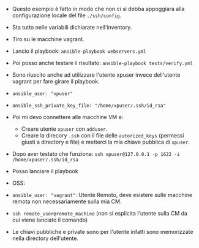 * Questo esempio è fatto in modo che non ci si debba appoggiara alla configurazione locale del file `./ssh/config`.
* Sta tutto nelle variabili dichiarate nell'inventory.

* Tiro su le macchine vagrant.
* Lancio il playbook: `ansible-playbook webservers.yml`
* Poi posso anche testare il risultato: `ansible-playbook tests/verify.yml`

* Sono riuscito anche ad utilizzare l'utente xpuser invece dell'utente vagrant per fare girare il playbook.
* `ansible_user: "xpuser"`
* `ansible_ssh_private_key_file: "/home/xpuser/.ssh/id_rsa"`
* Poi mi devo connettere alle macchine VM e:
  * Creare utente `xpuser` con `adduser`.
  * Creare la direcory `.ssh` con il file delle `autorized_keys` (permessi giusti a directory e file) e metterci la mia chiave pubblica di `xpuser`.
* Dopo aver testato che funziona: `ssh xpuser@127.0.0.1 -p 1622 -i /home/xpuser/.ssh/id_rsa`
* Posso lanciare il playbook

* OSS:
* `ansible_user: "vagrant"`: Utente Remoto, deve esistere sulle macchine remota non necessariamente sulla mia CM.
* `ssh remote_user@remote_machine` (non si esplicita l'utente sulla CM da cui viene lanciato il comando)
* Le chiavi pubbliche e private sono per l'utente infatti sono memorizzate nella directory dell'utente.